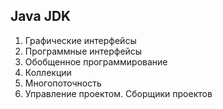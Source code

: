 ## Java JDK

1. Графические интерфейсы
2. Программные интерфейсы
3. Обобщенное программирование
4. Коллекции
5. Многопоточность
6. Управление проектом. Сборщики проектов